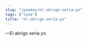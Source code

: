 ```yaml
---
slug: "/poemas/el-abrigo-seria-yo"
tags: ["love"]
title: "el-abrigo-sería-yo"
---
```

—El abrigo sería yo.